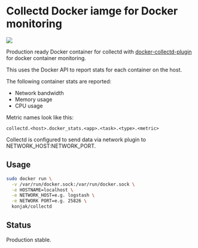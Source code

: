 # Collectd Docker iamge for Docker monitoring

[![](https://badge.imagelayers.io/konjak/collectd:latest.svg)](https://imagelayers.io/?images=konjak/collectd:latest)

Production ready Docker container for collectd with [docker-collectd-plugin](https://github.com/bobrik/collectd-docker) for docker container monitoring.

This uses the Docker API to report stats for each container on the host.

The following container stats are reported:

- Network bandwidth
- Memory usage
- CPU usage

Metric names look like this:

```
collectd.<host>.docker_stats.<app>.<task>.<type>.<metric>
```

Collectd is configured to send data via network plugin to NETWORK_HOST:NETWORK_PORT.

## Usage

```bash
sudo docker run \
  -v /var/run/docker.sock:/var/run/docker.sock \
  -e HOSTNAME=localhost \
  -e NETWORK_HOST=e.g. logstash \
  -e NETWORK PORT=e.g. 25826 \
  konjak/collectd
```

## Status

Production stable.
